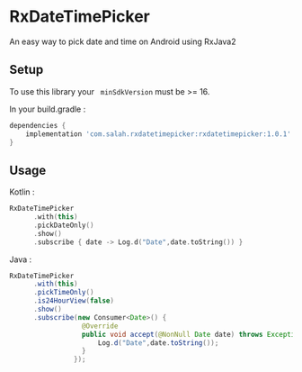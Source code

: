 # RxDateTimePicker
An easy way to pick date and time on Android using RxJava2


## Setup

To use this library your ` minSdkVersion` must be >= 16.

In your build.gradle :

```gradle
dependencies {
    implementation 'com.salah.rxdatetimepicker:rxdatetimepicker:1.0.1'
}
```


## Usage

Kotlin :
```kotlin
RxDateTimePicker
      .with(this)
      .pickDateOnly()
      .show()
      .subscribe { date -> Log.d("Date",date.toString()) }
```

Java :
```java
RxDateTimePicker
      .with(this)
      .pickTimeOnly()
      .is24HourView(false)
      .show()
      .subscribe(new Consumer<Date>() {
                  @Override
                  public void accept(@NonNull Date date) throws Exception {
                	  Log.d("Date",date.toString());
                  }
                });
```
